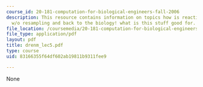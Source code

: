 ```yaml
---
course_id: 20-181-computation-for-biological-engineers-fall-2006
description: This resource contains information on topics how is reaction time updated
  w/o resampling and back to the biology! what is this stuff good for.
file_location: /coursemedia/20-181-computation-for-biological-engineers-fall-2006/83166355f64df602ab19811b9311fee9_drenm_lec5.pdf
file_type: application/pdf
layout: pdf
title: drenm_lec5.pdf
type: course
uid: 83166355f64df602ab19811b9311fee9

---
```

None